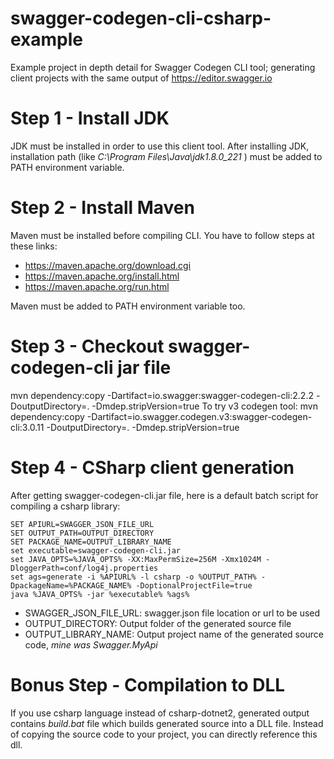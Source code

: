 # swagger-codegen-cli-csharp-example
Example project in depth detail for Swagger Codegen CLI tool; generating client projects with the same output of https://editor.swagger.io

# Step 1 - Install JDK
JDK must be installed in order to use this client tool. After installing JDK, installation path (like  *C:\Program Files\Java\jdk1.8.0_221* ) must be added to PATH environment variable.

# Step 2 - Install Maven
Maven must be installed before compiling CLI. You have to follow steps at these links:
- https://maven.apache.org/download.cgi
- https://maven.apache.org/install.html
- https://maven.apache.org/run.html

Maven must be added to PATH environment variable too.

# Step 3 - Checkout swagger-codegen-cli jar file
mvn dependency:copy -Dartifact=io.swagger:swagger-codegen-cli:2.2.2 -DoutputDirectory=. -Dmdep.stripVersion=true
To try v3 codegen tool:
mvn dependency:copy -Dartifact=io.swagger.codegen.v3:swagger-codegen-cli:3.0.11 -DoutputDirectory=. -Dmdep.stripVersion=true

# Step 4 - CSharp client generation
After getting swagger-codegen-cli.jar file, here is a default batch script for compiling a csharp library:
```
SET APIURL=SWAGGER_JSON_FILE_URL
SET OUTPUT_PATH=OUTPUT_DIRECTORY
SET PACKAGE_NAME=OUTPUT_LIBRARY_NAME
set executable=swagger-codegen-cli.jar
set JAVA_OPTS=%JAVA_OPTS% -XX:MaxPermSize=256M -Xmx1024M -DloggerPath=conf/log4j.properties
set ags=generate -i %APIURL% -l csharp -o %OUTPUT_PATH% -DpackageName=%PACKAGE_NAME% -DoptionalProjectFile=true
java %JAVA_OPTS% -jar %executable% %ags%

```
- SWAGGER_JSON_FILE_URL: swagger.json file location or url to be used
- OUTPUT_DIRECTORY: Output folder of the generated source file
- OUTPUT_LIBRARY_NAME: Output project name of the generated source code, *mine was Swagger.MyApi*

# Bonus Step - Compilation to DLL
If you use csharp language instead of csharp-dotnet2, generated output contains *build.bat* file which builds generated source into a DLL file. Instead of copying the source code to your project, you can directly reference this dll. 
